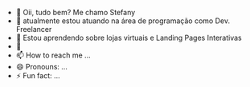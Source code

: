 - 👋 Oii, tudo bem?
  Me chamo Stefany
- 👀 atualmente estou atuando na área de programação como Dev. Freelancer
- 🌱 Estou aprendendo sobre lojas virtuais e Landing Pages Interativas
- 💞️ 
- 📫 How to reach me ...
- 😄 Pronouns: ...
- ⚡ Fun fact: ...

<!---
judyjade/judyjade is a ✨ special ✨ repository because its `README.md` (this file) appears on your GitHub profile.
You can click the Preview link to take a look at your changes.
--->
